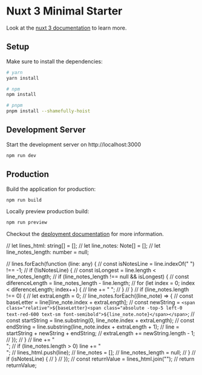 # Nuxt 3 Minimal Starter

Look at the [nuxt 3 documentation](https://v3.nuxtjs.org) to learn more.

## Setup

Make sure to install the dependencies:

```bash
# yarn
yarn install

# npm
npm install

# pnpm
pnpm install --shamefully-hoist
```

## Development Server

Start the development server on http://localhost:3000

```bash
npm run dev
```

## Production

Build the application for production:

```bash
npm run build
```

Locally preview production build:

```bash
npm run preview
```

Checkout the [deployment documentation](https://v3.nuxtjs.org/docs/deployment) for more information.


// let lines_html: string[] = [];
  // let line_notes: Note[] = [];
  // let line_notes_length: number = null;

  // lines.forEach(function (line: any) {
  //   const isNotesLine = line.indexOf("  ") !== -1;
  //   if (!isNotesLine) {
  //     const isLongest = line.length < line_notes_length;
  //     if (line_notes_length !== null && isLongest) {
  //       const diferenceLength = line_notes_length - line.length;
  //       for (let index = 0; index < diferenceLength; index++) {
  //         line += " ";
  //       }
  //     }
  //     if (line_notes.length !== 0) {
  //       let extraLength = 0;
  //       line_notes.forEach((line_note) => {
  //         const baseLetter = line[line_note.index + extraLength];
  //         const newString = `<span class="relative">${baseLetter}<span class="absolute -top-5 left-0 text-red-600 text-sm font-semibold">${line_note.note}</span></span>`;
  //         const startString = line.substring(0, line_note.index + extraLength);
  //         const endString = line.substring(line_note.index + extraLength + 1);
  //         line = startString + newString + endString;
  //         extraLength += newString.length - 1;
  //       });
  //     }
  //     line += "<br />";
  //     if (line_notes.length > 0) line += "<br />";
  //     lines_html.push(line);
  //     line_notes = [];
  //     line_notes_length = null;
  //   }
  //   if (isNotesLine) {
  //   }
  // });
  // const returnValue = lines_html.join("");
  // return returnValue;